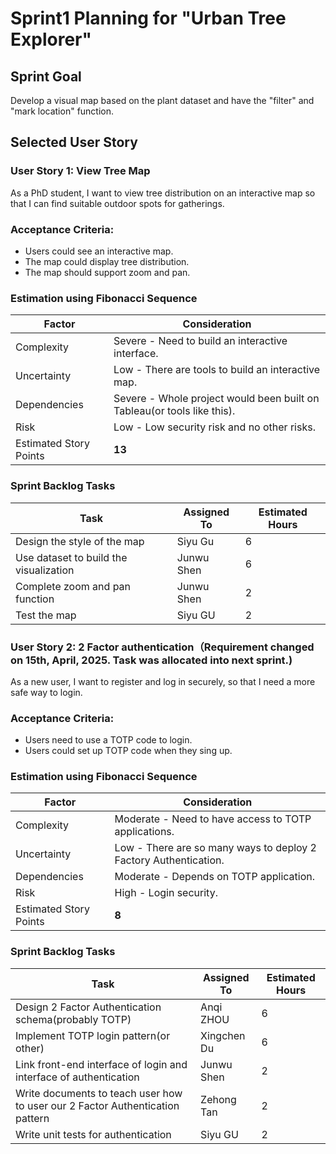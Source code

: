 # Sprint1 Planning for "Urban Tree Explorer"

## Sprint Goal
Develop a visual map based on the plant dataset and have the "filter" and "mark location" function.

## Selected User Story
### User Story 1: View Tree Map

As a PhD student, I want to view tree distribution on an interactive map so that I can find suitable outdoor spots for gatherings.

### Acceptance Criteria:
- Users could see an interactive map.
- The map could display tree distribution.
- The map should support zoom and pan.

### Estimation using Fibonacci Sequence
| Factor              | Consideration |
|---------------------|--------------|
| Complexity         | Severe - Need to build an interactive interface. |
| Uncertainty        | Low - There are tools to build an interactive map. |
| Dependencies      | Severe - Whole project would been built on Tableau(or tools like this). |
| Risk              | Low - Low security risk and no other risks. |
| Estimated Story Points | **13** |

### Sprint Backlog Tasks
| Task | Assigned To | Estimated Hours |
|------|------------|----------------|
| Design the style of the map | Siyu Gu | 6 |
| Use dataset to build the visualization | Junwu Shen | 6 |
| Complete zoom and pan function | Junwu Shen | 2 |
| Test the map | Siyu GU | 2 |

### User Story 2: 2 Factor authentication（Requirement changed on 15th, April, 2025. Task was allocated into next sprint.)

As a new user, I want to register and log in securely, so that I need a more safe way to login.

### Acceptance Criteria:
- Users need to use a TOTP code to login.
- Users could set up TOTP code when they sing up.

### Estimation using Fibonacci Sequence
| Factor              | Consideration |
|---------------------|--------------|
| Complexity         | Moderate - Need to have access to TOTP applications. |
| Uncertainty        | Low - There are so many ways to deploy 2 Factory Authentication. |
| Dependencies      | Moderate - Depends on TOTP application. |
| Risk              | High - Login security. |
| Estimated Story Points | **8** |

### Sprint Backlog Tasks
| Task | Assigned To | Estimated Hours |
|------|------------|----------------|
| Design 2 Factor Authentication schema(probably TOTP) | Anqi ZHOU | 6 |
| Implement TOTP login pattern(or other) | Xingchen Du | 6 |
| Link front-end interface of login and interface of authentication | Junwu Shen | 2 |
| Write documents to teach user how to user our 2 Factor Authentication pattern | Zehong Tan | 2 |
| Write unit tests for authentication | Siyu GU | 2 |


